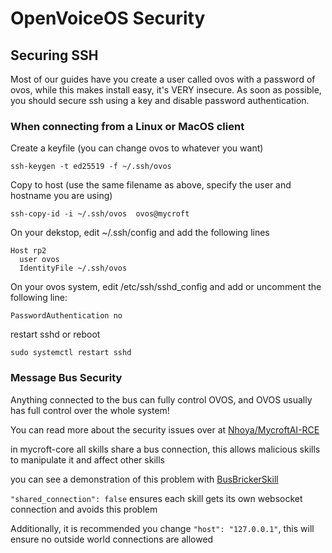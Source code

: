 # OpenVoiceOS Security

## Securing SSH
Most of our guides have you create a user called ovos with a password of ovos, while this makes install easy, it's VERY insecure.  As soon as possible, you should secure ssh using a key and disable password authentication.

### When connecting from a Linux or MacOS client
Create a keyfile (you can change ovos to whatever you want)
```
ssh-keygen -t ed25519 -f ~/.ssh/ovos
```

Copy to host (use the same filename as above, specify the user and hostname you are using)
```
ssh-copy-id -i ~/.ssh/ovos  ovos@mycroft
```
On your dekstop, edit ~/.ssh/config and add the following lines
``` 
Host rp2
  user ovos
  IdentityFile ~/.ssh/ovos
```
On your ovos system, edit /etc/ssh/sshd_config and add or uncomment the following line:
``` 
PasswordAuthentication no
```
restart sshd or reboot
``` 
sudo systemctl restart sshd
```

### Message Bus Security
Anything connected to the bus can fully control OVOS, and OVOS usually has full control over the whole system!

You can read more about the security issues over at [Nhoya/MycroftAI-RCE](https://github.com/Nhoya/MycroftAI-RCE)

in mycroft-core all skills share a bus connection, this allows malicious skills to manipulate it and affect other skills

you can see a demonstration of this problem with [BusBrickerSkill](https://github.com/EvilJarbas/BusBrickerSkill)

`"shared_connection": false` ensures each skill gets its own websocket connection and avoids this problem

Additionally, it is recommended you change `"host": "127.0.0.1"`, this will ensure no outside world connections are allowed

